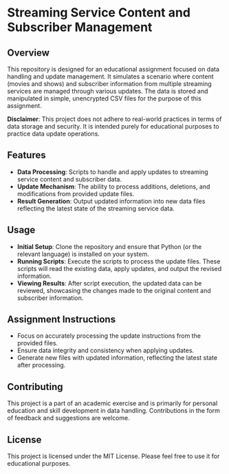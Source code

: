 # Streaming Service Content and Subscriber Management

## Overview

This repository is designed for an educational assignment focused on data handling and update management. It simulates a scenario where content (movies and shows) and subscriber information from multiple streaming services are managed through various updates. The data is stored and manipulated in simple, unencrypted CSV files for the purpose of this assignment.

**Disclaimer**: This project does not adhere to real-world practices in terms of data storage and security. It is intended purely for educational purposes to practice data update operations.

## Features

- **Data Processing**: Scripts to handle and apply updates to streaming service content and subscriber data.
- **Update Mechanism**: The ability to process additions, deletions, and modifications from provided update files.
- **Result Generation**: Output updated information into new data files reflecting the latest state of the streaming service data.

## Usage

- **Initial Setup**: Clone the repository and ensure that Python (or the relevant language) is installed on your system.
- **Running Scripts**: Execute the scripts to process the update files. These scripts will read the existing data, apply updates, and output the revised information.
- **Viewing Results**: After script execution, the updated data can be reviewed, showcasing the changes made to the original content and subscriber information.

## Assignment Instructions

- Focus on accurately processing the update instructions from the provided files.
- Ensure data integrity and consistency when applying updates.
- Generate new files with updated information, reflecting the latest state after processing.

## Contributing

This project is a part of an academic exercise and is primarily for personal education and skill development in data handling. Contributions in the form of feedback and suggestions are welcome.

## License

This project is licensed under the MIT License. Please feel free to use it for educational purposes.

